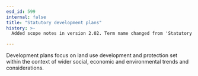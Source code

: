 ```yaml
---
esd_id: 599
internal: false
title: "Statutory development plans"
history: >-
  Added scope notes in version 2.02. Term name changed from 'Statutory development plans' to 'Land and property - statutory development plans' in version 3.00. Name changed to 'Statutory development plans' in version 4.00.

---
```


Development plans focus on land use development and protection set within the context of wider social, economic and environmental trends and considerations.

